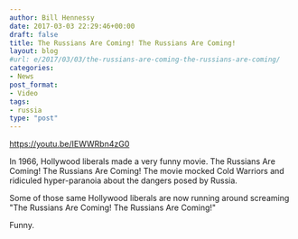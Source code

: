 ```yaml
---
author: Bill Hennessy
date: 2017-03-03 22:29:46+00:00
draft: false
title: The Russians Are Coming! The Russians Are Coming!
layout: blog
#url: e/2017/03/03/the-russians-are-coming-the-russians-are-coming/
categories:
- News
post_format:
- Video
tags:
- russia
type: "post"
---
```


https://youtu.be/IEWWRbn4zG0

In 1966, Hollywood liberals made a very funny movie. The Russians Are Coming! The Russians Are Coming! The movie mocked Cold Warriors and ridiculed hyper-paranoia about the dangers posed by Russia.

Some of those same Hollywood liberals are now running around screaming "The Russians Are Coming! The Russians Are Coming!"

Funny.
